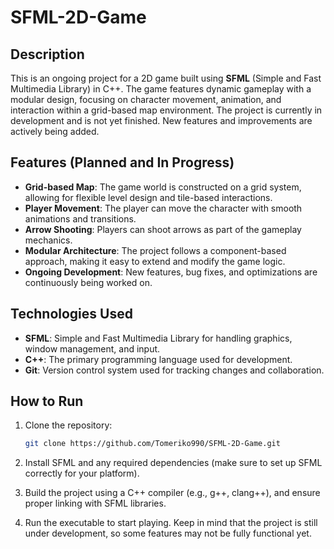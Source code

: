 # SFML-2D-Game

## Description

This is an ongoing project for a 2D game built using **SFML** (Simple and Fast Multimedia Library) in C++. The game features dynamic gameplay with a modular design, focusing on character movement, animation, and interaction within a grid-based map environment. The project is currently in development and is not yet finished. New features and improvements are actively being added.

## Features (Planned and In Progress)

- **Grid-based Map**: The game world is constructed on a grid system, allowing for flexible level design and tile-based interactions.
- **Player Movement**: The player can move the character with smooth animations and transitions.
- **Arrow Shooting**: Players can shoot arrows as part of the gameplay mechanics.
- **Modular Architecture**: The project follows a component-based approach, making it easy to extend and modify the game logic.
- **Ongoing Development**: New features, bug fixes, and optimizations are continuously being worked on.

## Technologies Used

- **SFML**: Simple and Fast Multimedia Library for handling graphics, window management, and input.
- **C++**: The primary programming language used for development.
- **Git**: Version control system used for tracking changes and collaboration.

## How to Run

1. Clone the repository:
   ```bash
   git clone https://github.com/Tomeriko990/SFML-2D-Game.git
2. Install SFML and any required dependencies (make sure to set up SFML correctly for your platform).

3. Build the project using a C++ compiler (e.g., g++, clang++), and ensure proper linking with SFML libraries.

4. Run the executable to start playing. Keep in mind that the project is still under development, so some features may not be fully functional yet.

